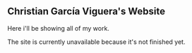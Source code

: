 ## Christian García Viguera's Website

Here i'll be showing all of my work. 

The site is currently unavailable because it's not finished yet.
